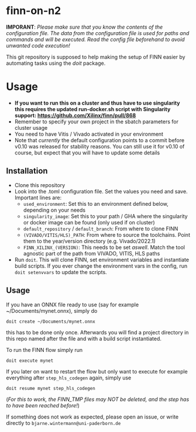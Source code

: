 # finn-on-n2
__IMPORANT__: _Please make sure that you know the contents of the configuration file. The data from the configuration file is used for paths and commands and will be executed. Read the config file beforehand to avoid unwanted code execution!_

This git repository is supposed to help making the setup of FINN easier by automating tasks using the _doit_ package.

# Usage
* __If you want to run this on a cluster and thus have to use singularity this requires the updated run-docker.sh script with Singularity support: https://github.com/Xilinx/finn/pull/868__
* Remember to specify your own project in the sbatch parameters for cluster usage
* You need to have Vitis / Vivado activated in your environment
* Note that _currently_ the default configuration points to a commit before v0.10 was released for stability reasons. You can still use it for v0.10 of course, but expect that you will have to update some details

## Installation
* Clone this repository
* Look into the .toml configuration file. Set the values you need and save. Important lines are:
  * ```used_environment```: Set this to an environment defined below, depending on your needs
  * ```singularity_image```: Set this to your path / GHA where the singularity or docker image can be found (only used if on cluster)
  * ```default_repository``` / ```default_branch```: From where to clone FINN
  * ```(VIVADO/VITIS/HLS)_PATH```: From where to source the toolchains. Point them to the year/version directory (e.g. Vivado/2022.1)
  * ```FINN_XILINX_(VERSION)```: This needs to be set _aswell_. Match the tool agnostic part of the path from VIVADO, VITIS, HLS paths
* Run ```doit```. This will clone FINN, set environment variables and instantiate build scripts. If you ever change the environment vars in the config, run ```doit setenvvars``` to update the scripts.

## Usage
If you have an ONNX file ready to use (say for example ~/Documents/mynet.onnx), simply do

```
doit create ~/Documents/mynet.onnx
```

this has to be done only once. Afterwards you will find a project directory in this repo named after the file and with a build script instantiated.

To run the FINN flow simply run

```
doit execute mynet
```

If you later on want to restart the flow but only want to execute for example everything after ```step_hls_codegen``` again, simply use

```
doit resume mynet step_hls_codegen
```

(_For this to work, the FINN_TMP files may NOT be deleted, and the step has to have been reached before!_)


If something does not work as expected, please open an issue, or write directly to `bjarne.wintermann@uni-paderborn.de`
